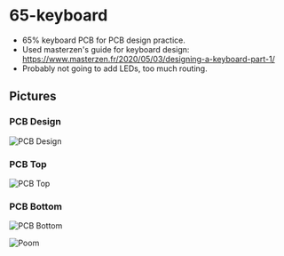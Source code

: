 # 65-keyboard
- 65% keyboard PCB for PCB design practice. 
- Used masterzen's guide for keyboard design: https://www.masterzen.fr/2020/05/03/designing-a-keyboard-part-1/
- Probably not going to add LEDs, too much routing.
## Pictures
### PCB Design
![PCB Design](https://i.gyazo.com/203703976a01bdd8a096b0eceb808922.png)
### PCB Top
![PCB Top](https://i.gyazo.com/3febd75f0ab1f05a9fe86e32c7f7a512.png)
### PCB Bottom
![PCB Bottom](https://i.gyazo.com/ef8140c9e30d4fed649ed0ec863a20d8.png)


![Poom](https://c.tenor.com/LV7n-3DfhesAAAAd/pomu-pomu-rainpuff.gif)
